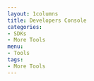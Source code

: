 ```yaml
---
layout: 1columns
title: Developers Console
categories: 
- SDKs 
- More Tools
menu: 
- Tools
tags: 
- More Tools
---
```


<iframe id="apigee_embed"
  src="javascript:void(0)"
    scrolling="no"
      frameborder="0"
        width="100%"
          height="600">
</iframe>
<script type="text/javascript">
            document.getElementById('apigee_embed').src =
                 'https://apigee.com/meli/embed/console/melidev?v=2';
</script>

